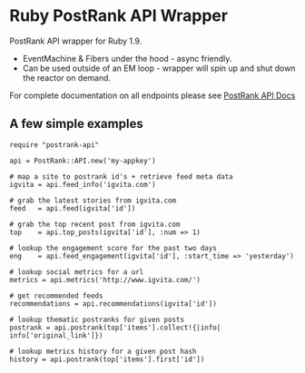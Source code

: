 # Ruby PostRank API Wrapper

PostRank API wrapper for Ruby 1.9.

 * EventMachine & Fibers under the hood - async friendly.
 * Can be used outside of an EM loop - wrapper will spin up and shut down the reactor on demand.

For complete documentation on all endpoints please see [PostRank API Docs](http://apidocs.postrank.com)

## A few simple examples

    require "postrank-api"

    api = PostRank::API.new('my-appkey')

    # map a site to postrank id's + retrieve feed meta data
    igvita = api.feed_info('igvita.com')

    # grab the latest stories from igvita.com
    feed   = api.feed(igvita['id'])

    # grab the top recent post from igvita.com
    top    = api.top_posts(igvita['id'], :num => 1)

    # lookup the engagement score for the past two days
    eng    = api.feed_engagement(igvita['id'], :start_time => 'yesterday')

    # lookup social metrics for a url
    metrics = api.metrics('http://www.igvita.com/')

    # get recommended feeds
    recommendations = api.recommendations(igvita['id'])

    # lookup thematic postranks for given posts
    postrank = api.postrank(top['items'].collect!{|info| info['original_link']})

    # lookup metrics history for a given post hash
    history = api.postrank(top['items'].first['id'])
